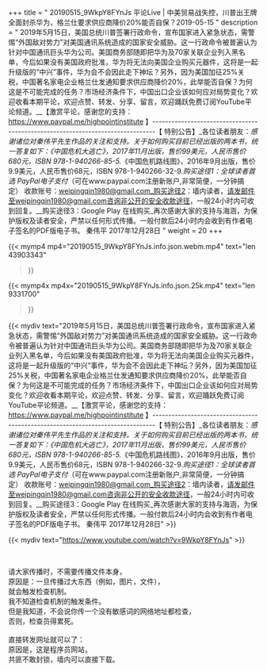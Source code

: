 +++
title = " 20190515_9WkpY8FYnJs 平论Live | 中美贸易战失控，川普出王牌全面封杀华为，格兰仕要求供应商降价20%能否自保？2019-05-15 "
description = " 2019年5月15日，美国总统川普签署行政命令，宣布国家进入紧急状态，需警惕“外国敌对势力”对美国通讯系统造成的国家安全威胁。这一行政命令被普遍认为针对中国通讯巨头华为公司。美国商务部随即把华为及70家关联企业列入黑名单，今后如果没有美国政府批准，华为将无法向美国企业购买元器件，这将是一起升级版的“中兴”事件，华为会不会因此走下神坛？另外，因为美国加征25%关税，中国著名家电企业格兰仕发通知要求供应商降价20%，此举能否自保？为何这是不可能完成的任务？市场经济条件下，中国出口企业该如何应对局势变化？欢迎收看本期平论，欢迎点赞、转发、分享、留言，欢迎踊跃免费订阅YouTube平论频道。__【激赏平论，感谢您的支持：https://www.paypal.me/highpointinstitute 】_-------------------------------------------------------------------------------_【 特别公告】_各位读者朋友：_感谢诸位对秦伟平先生作品的关注和支持。_关于如何购买目前已经出版的两本书，统一答复如下：_《中国危机大逃亡》，2017年11月出版，售价99美元，人民币售价680元，ISBN 978-1-940266-85-5._《中国危机路线图》，2016年9月出版，售价9.9美元，人民币售价68元，ISBN 978-1-940266-32-9._购买途径1：全球读者首选 PayPal电子支付_（可在www.paypal.com注册新账户,非常简便，一分钟搞定）     收款账号：weipingqin1980@gmail.com_购买途径2：墙内读者，请发邮件至weipingqin1980@gmail.com咨询非公开的安全收款途径，一般24小时内可收到回复。__购买途径3：Google Play 在线购买_再次感谢大家的支持与海涵，为保护版权及读者安全，严禁以任何形式传播。一般付款后24小时内会收到有作者电子签名的PDF版电子书。     秦伟平     2017年12月28日 "
weight = 20
+++

{{< mymp4 mp4="20190515_9WkpY8FYnJs.info.json.webm.mp4" 
text="len 43903343"
>}}

{{< mymp4x  mp4x="20190515_9WkpY8FYnJs.info.json.25k.mp4"
text="len 9331700"
>}}


{{< mydiv text="2019年5月15日，美国总统川普签署行政命令，宣布国家进入紧急状态，需警惕“外国敌对势力”对美国通讯系统造成的国家安全威胁。这一行政命令被普遍认为针对中国通讯巨头华为公司。美国商务部随即把华为及70家关联企业列入黑名单，今后如果没有美国政府批准，华为将无法向美国企业购买元器件，这将是一起升级版的“中兴”事件，华为会不会因此走下神坛？另外，因为美国加征25%关税，中国著名家电企业格兰仕发通知要求供应商降价20%，此举能否自保？为何这是不可能完成的任务？市场经济条件下，中国出口企业该如何应对局势变化？欢迎收看本期平论，欢迎点赞、转发、分享、留言，欢迎踊跃免费订阅YouTube平论频道。__【激赏平论，感谢您的支持：https://www.paypal.me/highpointinstitute 】_-------------------------------------------------------------------------------_【 特别公告】_各位读者朋友：_感谢诸位对秦伟平先生作品的关注和支持。_关于如何购买目前已经出版的两本书，统一答复如下：_《中国危机大逃亡》，2017年11月出版，售价99美元，人民币售价680元，ISBN 978-1-940266-85-5._《中国危机路线图》，2016年9月出版，售价9.9美元，人民币售价68元，ISBN 978-1-940266-32-9._购买途径1：全球读者首选 PayPal电子支付_（可在www.paypal.com注册新账户,非常简便，一分钟搞定）     收款账号：weipingqin1980@gmail.com_购买途径2：墙内读者，请发邮件至weipingqin1980@gmail.com咨询非公开的安全收款途径，一般24小时内可收到回复。__购买途径3：Google Play 在线购买_再次感谢大家的支持与海涵，为保护版权及读者安全，严禁以任何形式传播。一般付款后24小时内会收到有作者电子签名的PDF版电子书。     秦伟平     2017年12月28日" >}}
<br>

{{< mydiv text="https://www.youtube.com/watch?v=9WkpY8FYnJs" >}}


<br>

请大家传播时，不需要传播文件本身，<br>
原因是：一旦传播过大东西（例如，图片，文件），<br>
就会触发检查机制。<br>
我不知道检查机制的触发条件。<br>
但是我知道，不会说你传一个没有敏感词的网络地址都检查，<br>
否则，检查员得累死。<br><br>
直接转发网址就可以了：<br>
原因是，这是程序员网站，<br>
共匪不敢封锁，墙内可以直接下载。


